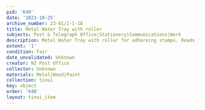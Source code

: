 ```yaml
---
pid: '649'
date: '2023-10-25'
archive_number: 23-01/2-1-18
title: Metal Water Tray with roller
subjects: Post & Telegraph Office|Stationery|Communications|Work
description: Metal Water Tray with roller for adhereing stamps. Reads "P.&T.. N.Z."
extent: '1'
condition: Fair
date_unvalidated: Unknown
creator: NZ Post Office
collector: Unknown
materials: Metal|Wood|Paint
collection: tinui
key: object
order: '648'
layout: tinui_item
---
```


